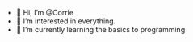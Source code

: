 - 👋 Hi, I’m @Corrie
- 👀 I’m interested in everything.
- 🌱 I’m currently learning the basics to programming

<!---
Corrie04/Corrie04 is a ✨ special ✨ repository because its `README.md` (this file) appears on your GitHub profile.
You can click the Preview link to take a look at your changes.
--->
